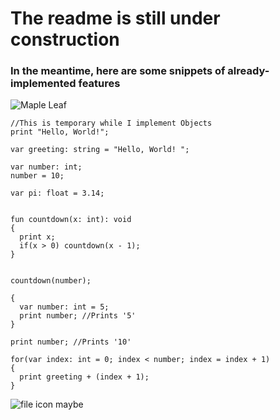 <H1>The readme is still under construction</H1>

<h3>In the meantime, here are some snippets of already-implemented features</h3>
  <img src="https://github.com/user-attachments/assets/a18bbb76-10ee-4fa5-a7f7-85a5c91cafb4" alt="Maple Leaf" />


```
//This is temporary while I implement Objects
print "Hello, World!";

var greeting: string = "Hello, World! ";

var number: int;
number = 10;

var pi: float = 3.14;


fun countdown(x: int): void
{
  print x;
  if(x > 0) countdown(x - 1);
}


countdown(number);

{
  var number: int = 5;
  print number; //Prints '5'
}

print number; //Prints '10'

for(var index: int = 0; index < number; index = index + 1)
{
  print greeting + (index + 1);
}

```
![file icon maybe](https://github.com/user-attachments/assets/c57c29c3-302f-4ac1-ab81-d7ef80f8bb46)
